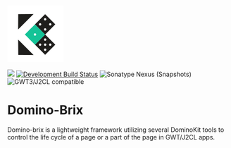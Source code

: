 ![logoimage](https://raw.githubusercontent.com/DominoKit/DominoKit.github.io/master/logo/128.png)

<a title="Gitter" href="https://gitter.im/DominoKit/domino"><img src="https://badges.gitter.im/Join%20Chat.svg"></a>
[![Development Build Status](https://github.com/DominoKit/domino-brix/actions/workflows/deploy.yaml/badge.svg?branch=development)](https://github.com/DominoKit/domino-jackson/actions/workflows/deploy.yaml/badge.svg?branch=development)
![Sonatype Nexus (Snapshots)](https://img.shields.io/badge/Snapshot-HEAD--SNAPSHOT-orange)
![GWT3/J2CL compatible](https://img.shields.io/badge/GWT3/J2CL-compatible-brightgreen.svg)

Domino-Brix
=====
Domino-brix is a lightweight framework utilizing several DominoKit tools to control the life cycle of a page or a part of the page
in GWT/J2CL apps.
 



